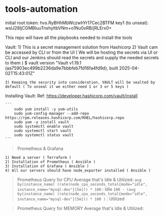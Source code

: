 # tools-automation
initial root token: hvs.RyBHhMbWczwhYr17Cec2BTFM
key1 (to unseal): wslJ28ljCGMBIuuTnshyltbVNm+o1Nu0xRB/jRLErx0=


This repo will have all the playbooks needed to install the tools

Vault: 
    1) This is a secret management solution from Hashicorp
    2) Vault cam be accessed by CLI or from the UI ( We will be hosting the secrets via UI or CLI and our Jenkins should read the secrets and supply the needed secrets to them )
        $ vault version
        "Vault v1.19.1 (aa75903ec499b2236da9e7bbbfeb7fd16fa4fd9d), built 2025-04-02T15:43:01Z" 
    
    3) Keeping the security into consideration, VAULT will be sealted by default ( To unseal it we either need 1 or 3 or 5 keys )

Installing Vault:
    Ref: https://developer.hashicorp.com/vault/install

    ```
        sudo yum install -y yum-utils
        sudo yum-config-manager --add-repo https://rpm.releases.hashicorp.com/RHEL/hashicorp.repo
        sudo yum -y install vault
        sudo systemctl enable vault
        sudo systemctl start vault
        sudo systemctl status vault
    ```

> Prometheus & Grafana

    1) Need a server ( Terraform )
    2) Installation of Prometheus ( Ansible )
    3) Installation of Grafana ( Ansible )
    4) All our servers should have node_exporter installed ( Ansible )

> Prometheus Query for CPU Average that's Idle & Utilized:
` avg by(instance_name) (rate(node_cpu_seconds_total{mode="idle", instance_name="mysql-dev"}[5m])) * 100 ` : Idle 
`100 - (avg by(instance_name) (rate(node_cpu_seconds_total{mode="idle", instance_name="mysql-dev"}[5m])) * 100 )` : Utilized

> Prometheus Query for MEMORY Average that's Idle & Utilized: